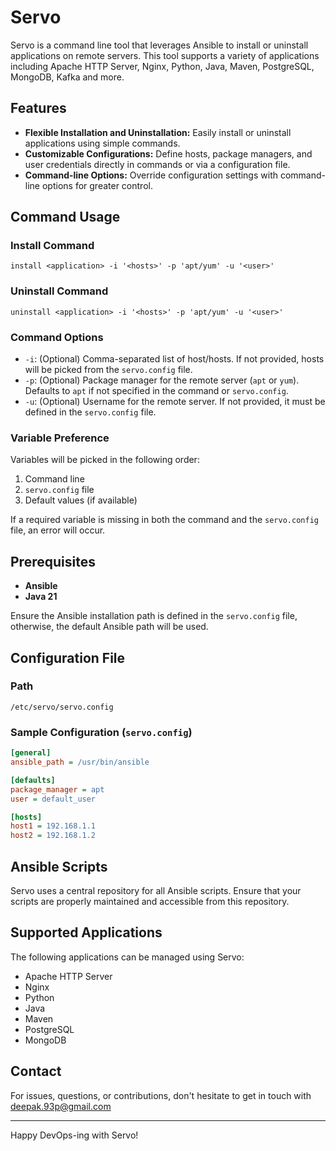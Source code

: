# Servo

Servo is a command line tool that leverages Ansible to install or uninstall applications on remote servers. This tool supports a variety of applications including Apache HTTP Server, Nginx, Python, Java, Maven, PostgreSQL, MongoDB, Kafka and more.

## Features

- **Flexible Installation and Uninstallation:** Easily install or uninstall applications using simple commands.
- **Customizable Configurations:** Define hosts, package managers, and user credentials directly in commands or via a configuration file.
- **Command-line Options:** Override configuration settings with command-line options for greater control.

## Command Usage

### Install Command
```
install <application> -i '<hosts>' -p 'apt/yum' -u '<user>'
```

### Uninstall Command
```
uninstall <application> -i '<hosts>' -p 'apt/yum' -u '<user>'
```

### Command Options

- `-i`: (Optional) Comma-separated list of host/hosts. If not provided, hosts will be picked from the `servo.config` file.
- `-p`: (Optional) Package manager for the remote server (`apt` or `yum`). Defaults to `apt` if not specified in the command or `servo.config`.
- `-u`: (Optional) Username for the remote server. If not provided, it must be defined in the `servo.config` file.

### Variable Preference
Variables will be picked in the following order:
1. Command line
2. `servo.config` file
3. Default values (if available)

If a required variable is missing in both the command and the `servo.config` file, an error will occur.

## Prerequisites

- **Ansible**
- **Java 21**

Ensure the Ansible installation path is defined in the `servo.config` file, otherwise, the default Ansible path will be used.

## Configuration File

### Path
`/etc/servo/servo.config`

### Sample Configuration (`servo.config`)
```ini
[general]
ansible_path = /usr/bin/ansible

[defaults]
package_manager = apt
user = default_user

[hosts]
host1 = 192.168.1.1
host2 = 192.168.1.2
```

## Ansible Scripts

Servo uses a central repository for all Ansible scripts. Ensure that your scripts are properly maintained and accessible from this repository.

## Supported Applications

The following applications can be managed using Servo:
- Apache HTTP Server
- Nginx
- Python
- Java
- Maven
- PostgreSQL
- MongoDB

## Contact

For issues, questions, or contributions, don't hesitate to get in touch with deepak.93p@gmail.com

---

Happy DevOps-ing with Servo!
